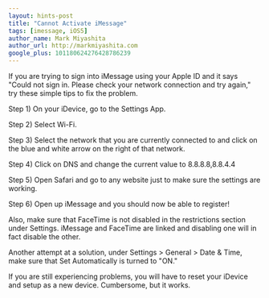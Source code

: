 ```yaml
---
layout: hints-post
title: "Cannot Activate iMessage"
tags: [imessage, iOS5]
author_name: Mark Miyashita
author_url: http://markmiyashita.com
google_plus: 101180624276428786239
---
```


If you are trying to sign into iMessage using your Apple ID and it says "Could not sign in. Please check your network connection and try again," try these simple tips to fix the problem.

Step 1) On your iDevice, go to the Settings App.

Step 2) Select Wi-Fi.

Step 3) Select the network that you are currently connected to and click on the blue and white arrow on the right of that network.

Step 4) Click on DNS and change the current value to 8.8.8.8,8.8.4.4

Step 5) Open Safari and go to any website just to make sure the settings are working.

Step 6) Open up iMessage and you should now be able to register!

Also, make sure that FaceTime is not disabled in the restrictions section under Settings. iMessage and FaceTime are linked and disabling one will in fact disable the other.

Another attempt at a solution, under Settings > General > Date & Time, make sure that Set Automatically is turned to "ON."

If you are still experiencing problems, you will have to reset your iDevice and setup as a new device. Cumbersome, but it works. 